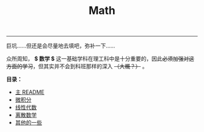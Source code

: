  <h1 align="center"><b>Math</b></h1><br>

---

巨坑......但还是会尽量地去填吧，弥补一下......

众所周知， **$ 数学 $** 这一基础学科在理工科中是十分重要的，因此~~必须加强对这方面的学习~~，但其实并不会到科班那样的深入 ~~（大概？）~~ 。

**目录：**

- [主 README](../README.md)
- [微积分](Calculus/README.md)
- [线性代数](LinearAlgebra/README.md)
- [离散数学](DiscreteMathematics/README.md)
- [其他的一些](Others.md)
